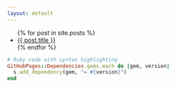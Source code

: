 ```yaml
---
layout: default
---
```


<ul>
  {% for post in site.posts %}
    <li>
      <a href="{{ post.url }}">{{ post.title }}</a>
    </li>
  {% endfor %}
</ul>


```ruby
# Ruby code with syntax highlighting
GitHubPages::Dependencies.gems.each do |gem, version|
  s.add_dependency(gem, "= #{version}")
end
```